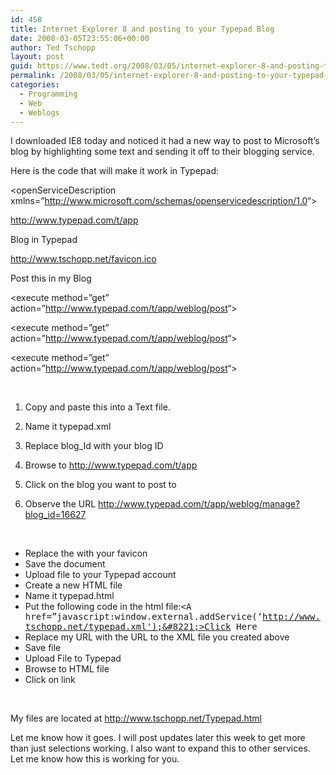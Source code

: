 ```yaml
---
id: 458
title: Internet Explorer 8 and posting to your Typepad Blog
date: 2008-03-05T23:55:06+00:00
author: Ted Tschopp
layout: post
guid: https://www.tedt.org/2008/03/05/internet-explorer-8-and-posting-to-your-typepad-blog/
permalink: /2008/03/05/internet-explorer-8-and-posting-to-your-typepad-blog/
categories:
  - Programming
  - Web
  - Weblogs
---
```

I downloaded IE8 today and noticed it had a new way to post to Microsoft’s blog by highlighting some text and sending it off to their blogging service.

Here is the code that will make it work in Typepad:

<?xml version=&#8221;1.0&#8243; encoding=&#8221;utf-8&#8243; ?>
  
<openServiceDescription xmlns=&#8221;<http://www.microsoft.com/schemas/openservicedescription/1.0>&#8220;>
  
<homepageUrl>http://www.typepad.com/t/app</homepageUrl>
  
<display>
  
<name>Blog in Typepad</name>
  
<icon>http://www.tschopp.net/favicon.ico</icon>
  
<description>Post this in my Blog</description>
  
</display>
  
<activity category=&#8221;Blog&#8221;>
  
<activityAction context=&#8221;selection&#8221;>
  
<execute method=&#8221;get&#8221; action=&#8221;<http://www.typepad.com/t/app/weblog/post>&#8220;>
  
<parameter name=&#8221;title&#8221; value=&#8221;{documentTitle}&#8221; />
  
<parameter name=&#8221;SourceURL&#8221; value=&#8221;{documentUrl}&#8221; />
  
<parameter name=&#8221;blog_id&#8221; value=&#8221;16627&#8243; />
  
<parameter name=&#8221;text&#8221; value=&#8221;{selection}&#8221; />
  
<parameter name=&#8221;keywords&#8221; value=&#8221;{keywords}&#8221; />
  
</execute>
  
</activityAction>
  
<activityAction context=&#8221;document&#8221;>
  
<execute method=&#8221;get&#8221; action=&#8221;<http://www.typepad.com/t/app/weblog/post>&#8220;>
  
<parameter name=&#8221;title&#8221; value=&#8221;{documentTitle}&#8221; />
  
<parameter name=&#8221;blog_id&#8221; value=&#8221;16627&#8243; />
  
<parameter name=&#8221;SourceURL&#8221; value=&#8221;{documentUrl}&#8221; />
  
</execute>
  
</activityAction>
  
<activityAction context=&#8221;link&#8221;>
  
<execute method=&#8221;get&#8221; action=&#8221;<http://www.typepad.com/t/app/weblog/post>&#8220;>
  
<parameter name=&#8221;title&#8221; value=&#8221;{linkTitle}&#8221; />
  
<parameter name=&#8221;blog_id&#8221; value=&#8221;16627&#8243; />
  
<parameter name=&#8221;SourceURL&#8221; value=&#8221;{link}&#8221; />
  
</execute>
  
</activityAction>
  
</activity>
  
</openServiceDescription>

&nbsp;

  1. Copy and paste this into a Text file.
  2. Name it typepad.xml
  3. Replace blog_Id with your blog ID

  1. Browse to <http://www.typepad.com/t/app>
  2. Click on the blog you want to post to
  3. Observe the URL <http://www.typepad.com/t/app/weblog/manage?blog_id=16627>

&nbsp;

  * Replace the <icon> with your favicon
  * Save the document
  * Upload file to your Typepad account
  * Create a new HTML file
  * Name it typepad.html
  * Put the following code in the html file:<span style="font-family:monospace;"><A href=&#8221;javascript:window.external.addService(&#8216;http://www.tschopp.net/typepad.xml');&#8221;>Click Here</a></span>
  * Replace my URL with the URL to the XML file you created above
  * Save file
  * Upload File to Typepad
  * Browse to HTML file
  * Click on link

&nbsp;

My files are located at <http://www.tschopp.net/Typepad.html>

Let me know how it goes. I will post updates later this week to get more than just selections working. I also want to expand this to other services. Let me know how this is working for you.